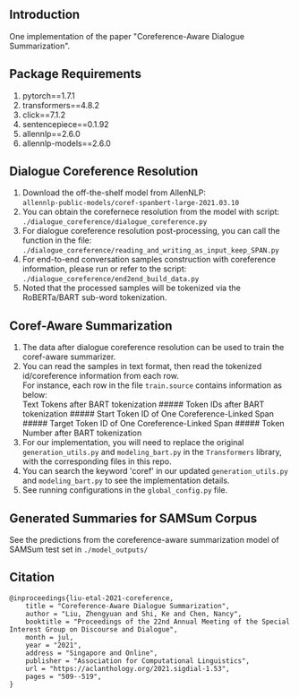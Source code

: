## Introduction
One implementation of the paper "Coreference-Aware Dialogue Summarization".

## Package Requirements
1. pytorch==1.7.1
2. transformers==4.8.2
3. click==7.1.2
4. sentencepiece==0.1.92
5. allennlp==2.6.0
6. allennlp-models==2.6.0

## Dialogue Coreference Resolution
1. Download the off-the-shelf model from AllenNLP:  
   `allennlp-public-models/coref-spanbert-large-2021.03.10`
3. You can obtain the corefernece resolution from the model with script:  
   `./dialogue_coreference/dialogue_coreference.py`
5. For dialogue coreference resolution post-processing, you can call the function in the file:  
   `./dialogue_coreference/reading_and_writing_as_input_keep_SPAN.py`
7. For end-to-end conversation samples construction with coreference information, please run or refer to the script:  
   `./dialogue_coreference/end2end_build_data.py`
9. Noted that the processed samples will be tokenized via the RoBERTa/BART sub-word tokenization.

## Coref-Aware Summarization
1. The data after dialogue coreference resolution can be used to train the coref-aware summarizer.
2. You can read the samples in text format, then read the tokenized id/coreference information from each row.  
  For instance, each row in the file `train.source` contains information as below:  
  Text Tokens after BART tokenization ##### Token IDs after BART tokenization ##### Start Token ID of One Coreference-Linked Span ##### Target Token ID of One Coreference-Linked Span ##### Token Number after BART tokenization
3. For our implementation, you will need to replace the original `generation_utils.py` and `modeling_bart.py` in the `Transformers` library, with the corresponding files in this repo.
4. You can search the keyword 'coref' in our updated `generation_utils.py` and `modeling_bart.py` to see the implementation details.
5. See running configurations in the `global_config.py` file.


## Generated Summaries for SAMSum Corpus
See the predictions from the coreference-aware summarization model of SAMSum test set in `./model_outputs/`

## Citation

```
@inproceedings{liu-etal-2021-coreference,
    title = "Coreference-Aware Dialogue Summarization",
    author = "Liu, Zhengyuan and Shi, Ke and Chen, Nancy",
    booktitle = "Proceedings of the 22nd Annual Meeting of the Special Interest Group on Discourse and Dialogue",
    month = jul,
    year = "2021",
    address = "Singapore and Online",
    publisher = "Association for Computational Linguistics",
    url = "https://aclanthology.org/2021.sigdial-1.53",
    pages = "509--519",
}
```

